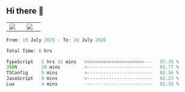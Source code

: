 ## Hi there 👋

<p align="center">
  <table align="center">
  <tr border="none">
  <td width="35%" align="center">
    <img  align="center"  src="http://github-profile-summary-cards.vercel.app/api/cards/stats?username=ricepunk&theme=github_dark" />
  </td>
    
  <td width="65%" align="center">
    <img  align="center"  src="http://github-profile-summary-cards.vercel.app/api/cards/profile-details?username=ricepunk&theme=github_dark" />
  </td>
  </tr>
  </table>
</p>

<!--START_SECTION:waka-->

```typescript
From: 19 July 2025 - To: 26 July 2025

Total Time: 6 hrs

TypeScript   5 hrs 15 mins   >>>>>>>>>>>>>>>>>>>>>>---   87.35 %
JSON         20 mins         >------------------------   05.77 %
TSConfig     9 mins          >------------------------   02.56 %
JavaScript   8 mins          >------------------------   02.23 %
Lua          4 mins          -------------------------   01.35 %
```

<!--END_SECTION:waka-->
